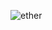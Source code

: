 
![ether](https://user-images.githubusercontent.com/80495650/149197326-cc7c5699-9040-4fe5-9538-f1b7997458f0.png)
